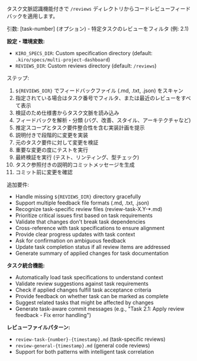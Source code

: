 タスク文脈認識機能付きで `/reviews` ディレクトリからコードレビューフィードバックを適用します。

引数: [task-number] (オプション) - 特定タスクのレビューをフィルタ (例: 2.1)

**設定・環境変数:**
- `KIRO_SPECS_DIR`: Custom specification directory (default: `.kiro/specs/multi-project-dashboard`)
- `REVIEWS_DIR`: Custom reviews directory (default: `/reviews`)

ステップ:
1. `${REVIEWS_DIR}` でフィードバックファイル (.md, .txt, .json) をスキャン
2. 指定されている場合はタスク番号でフィルタ、または最近のレビューをすべて表示
3. 検証のため仕様書からタスク文脈を読み込み
4. フィードバックを解析・分類 (バグ、改善、スタイル、アーキテクチャなど)
5. 推定スコープとタスク要件整合性を含む実装計画を提示
6. 説明付きで段階的に変更を実装
7. 元のタスク要件に対して変更を検証
8. 重要な変更の度にテストを実行
9. 最終検証を実行 (テスト、リンティング、型チェック)
10. タスク参照付きの説明的コミットメッセージを生成
11. コミット前に変更を確認

追加要件:
- Handle missing `${REVIEWS_DIR}` directory gracefully
- Support multiple feedback file formats (.md, .txt, .json)
- Recognize task-specific review files (review-task-X.Y-*.md)
- Prioritize critical issues first based on task requirements
- Validate that changes don't break task dependencies
- Cross-reference with task specifications to ensure alignment
- Provide clear progress updates with task context
- Ask for confirmation on ambiguous feedback
- Update task completion status if all review items are addressed
- Generate summary of applied changes for task documentation

**タスク統合機能:**
- Automatically load task specifications to understand context
- Validate review suggestions against task requirements
- Check if applied changes fulfill task acceptance criteria
- Provide feedback on whether task can be marked as complete
- Suggest related tasks that might be affected by changes
- Generate task-aware commit messages (e.g., "Task 2.1: Apply review feedback - Fix error handling")

**レビューファイルパターン:**
- `review-task-{number}-{timestamp}.md` (task-specific reviews)
- `review-general-{timestamp}.md` (general code reviews)
- Support for both patterns with intelligent task correlation
